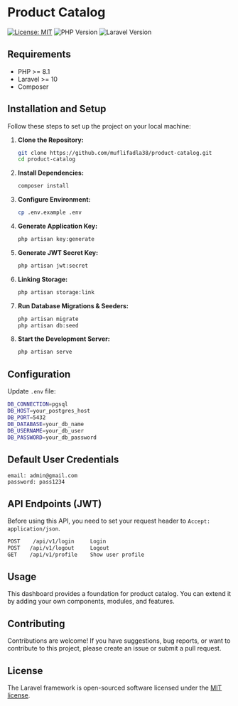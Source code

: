 # Product Catalog

[![License: MIT](https://img.shields.io/badge/License-MIT-yellow.svg)](https://opensource.org/licenses/MIT)
![PHP Version](https://img.shields.io/badge/PHP-8.1-blue)
![Laravel Version](https://img.shields.io/badge/Laravel-10-orange)

## Requirements

- PHP >= 8.1
- Laravel >= 10
- Composer


## Installation and Setup

Follow these steps to set up the project on your local machine:

1. **Clone the Repository:**
   ```bash
   git clone https://github.com/muflifadla38/product-catalog.git
   cd product-catalog

2. **Install Dependencies:**
   ```bash
   composer install

3. **Configure Environment:**
   ```bash
   cp .env.example .env

4. **Generate Application Key:**
   ```bash
   php artisan key:generate

5. **Generate JWT Secret Key:**
   ```bash
   php artisan jwt:secret

6. **Linking Storage:**
   ```bash
   php artisan storage:link

7. **Run Database Migrations & Seeders:**
   ```bash
   php artisan migrate
   php artisan db:seed

8. **Start the Development Server:**
   ```bash
   php artisan serve

## Configuration
Update ``.env`` file:
```bash
DB_CONNECTION=pgsql
DB_HOST=your_postgres_host
DB_PORT=5432
DB_DATABASE=your_db_name
DB_USERNAME=your_db_user
DB_PASSWORD=your_db_password
```

## Default User Credentials
```
email: admin@gmail.com
password: pass1234
```

## API Endpoints (JWT)
Before using this API, you need to set your request header to ``Accept: application/json``.
```bash
POST    /api/v1/login     Login
POST   /api/v1/logout     Logout
GET    /api/v1/profile    Show user profile
```

## Usage
This dashboard provides a foundation for product catalog. You can extend it by adding your own components, modules, and features.


## Contributing
Contributions are welcome! If you have suggestions, bug reports, or want to contribute to this project, please create an issue or submit a pull request.

## License

The Laravel framework is open-sourced software licensed under the [MIT license](https://opensource.org/licenses/MIT).